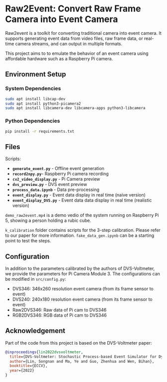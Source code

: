 # Raw2Event: Convert Raw Frame Camera into Event Camera

Raw2event is a toolkit for converting traditional camera into event camera. It supports generating event data from video files, raw frame data, or real-time camera streams, and can output in multiple formats.

This project aims to to emulate the behavior of an event camera using affordable hardware such as a Raspberry Pi camera.

## Environment Setup

### System Dependencies
```bash
sudo apt install libcap-dev
sudo apt install python3-picamera2
sudo apt install libcamera-dev libcamera-apps python3-libcamera
```

### Python Dependencies
```bash
pip install -r requirements.txt
```

## Files

Scripts:

- **`generate_event.py`** - Offline event generation
- **`record2npy.py`**- Raspberry Pi camera recording
- **`cv2_video_display.py`**  - Pi Camera preview
- **`dvs_preview.py`** - DVS event preview
- **`process_data.ipynb`**  - Data pre-processing
- **`event_display.py`**  - Event data display in real time (naive version)
- **`event_display_DVS.py`**  - Event data data display in real time (realistic version)

`demo_raw2event.mp4` is a demo vedio of the system running on Raspberry Pi 5, showing a person holding a rubic cube.

`k_calibration` folder contains scripts for the 3-step calibration. Please refer to our paper for more information. `fake_data_gen.ipynb` can be a starting point to test the steps.

## Configuration

In addition to the parameters calibrated by the authors of DVS-Voltmeter, we provide the parameters for Pi Camera Module 3. The configurations can be modified in `src/config.py`:
- DVS346: 346x260 resolution event camera (from its frame sensor to event)
- DVS240: 240x180 resolution event camera (from its frame sensor to event)
- Raw2DVS346: Raw data of Pi cam to DVS346
- RGB2DVS346: RGB data of Pi cam to DVS346

## Acknowledgement

Part of the code from this project is based on the DVS-Voltmeter paper:

```bibtex
@inproceedings{lin2022dvsvoltmeter,
  title={DVS-Voltmeter: Stochastic Process-based Event Simulator for Dynamic Vision Sensors},
  author={Lin, Songnan and Ma, Ye and Guo, Zhenhua and Wen, Bihan},
  booktitle={ECCV},
  year={2022}
}
```
